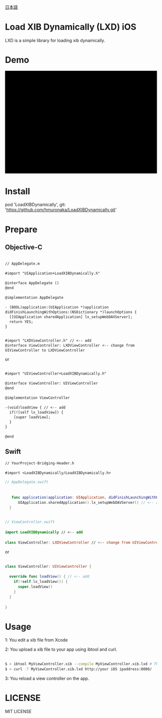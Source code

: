 [日本語](README_jp.md)

# Load XIB Dynamically (LXD) iOS

LXD is a simple library for loading xib dynamically.

# Demo

![demo.gif](Document/demo.gif)

# Install

pod 'LoadXIBDynamically', git: 'https://github.com/hmuronaka/LoadXIBDynamically.git'

# Prepare

## Objective-C

```obj-c

// AppDelegate.m

#import "UIApplication+LoadXIBDynamically.h"

@interface AppDelegate ()
@end

@implementation AppDelegate

- (BOOL)application:(UIApplication *)application didFinishLaunchingWithOptions:(NSDictionary *)launchOptions {
  [[UIApplication sharedApplication] lx_setupWebDAVServer];
  return YES;
}
```

```obj-c

#import "LXDViewController.h" // <-- add
@interface ViewController: LXDViewController <-- change from UIViewController to LXDViewController

```

or

```obj-c

#import "UIViewController+LoadXIBDynamically.h"

@interface ViewController: UIViewController
@end

@implementation ViewController

-(void)loadView { // <-- add
  if(![self lx_loadView]) {
    [super loadView];
  }
}

@end

```

## Swift

```obj-c
// YourProject-Bridging-Header.h

#import <LoadXIBDynamically/LoadXIBDynamically.h>

```

```swift
// AppDelegate.swift

   
   func application(application: UIApplication, didFinishLaunchingWithOptions launchOptions: [NSObject: AnyObject]?) -> Bool {
      UIApplication.sharedApplication().lx_setupWebDAVServer() // <-- add
  }
```

```swift

// ViewController.swift

import LoadXIBDynamically // <-- add

class ViewController: LXDViewController // <-- change from UIViewController to LXDViewController
```

or

```swift

class ViewController: UIViewController {

  override func loadView() { // <-- add
    if(!self.lx_loadView()) {
      super.loadView()
    }
  }
  
}

```
 

# Usage

1: You edit a xib file from Xcode

2: You upload a xib file to your app using ibtool and curl.

```bash

$ > ibtool MyViewController.xib --compile MyViewController.xib.lxd # The compiled file's suffix must be .xib.lxd.
$ > curl -T MyViewController.xib.lxd http://your iOS ipaddress:8080/

```

3: You reload a view controller on the app.



# LICENSE

MIT LICENSE
